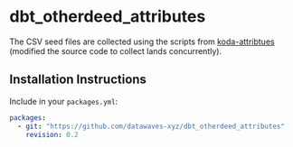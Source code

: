 # dbt_otherdeed_attributes

The CSV seed files are collected using the scripts from [koda-attribtues](https://github.com/seidmutant/koda-attributes) (modified the source code to collect lands concurrently).


## Installation Instructions

Include in your `packages.yml`:

```yml
packages:
  - git: "https://github.com/datawaves-xyz/dbt_otherdeed_attributes"
    revision: 0.2
```

